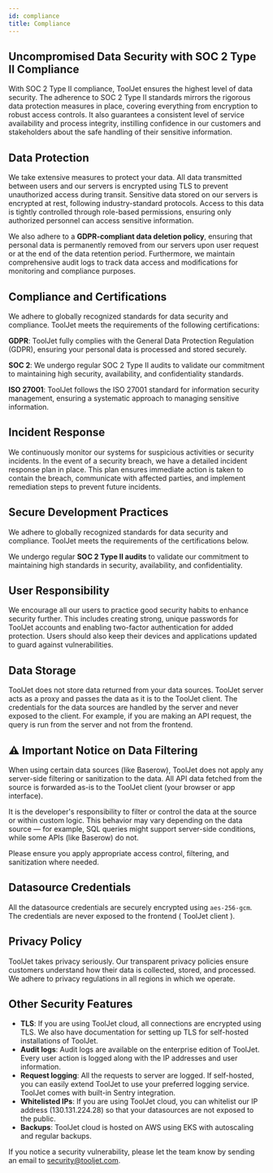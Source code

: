 ```yaml
---
id: compliance
title: Compliance
---
```


## Uncompromised Data Security with SOC 2 Type II Compliance

With SOC 2  Type II compliance, ToolJet ensures the highest level of data security. The adherence to SOC 2  Type II standards mirrors the rigorous data protection measures in place, covering everything from encryption to robust access controls. It also guarantees a consistent level of service availability and process integrity, instilling confidence in our customers and stakeholders about the safe handling of their sensitive information.

## Data Protection
We take extensive measures to protect your data. All data transmitted between users and our servers is encrypted using TLS to prevent unauthorized access during transit. Sensitive data stored on our servers is encrypted at rest, following industry-standard protocols. Access to this data is tightly controlled through role-based permissions, ensuring only authorized personnel can access sensitive information.

We also adhere to a **GDPR-compliant data deletion policy**, ensuring that personal data is permanently removed from our servers upon user request or at the end of the data retention period. Furthermore, we maintain comprehensive audit logs to track data access and modifications for monitoring and compliance purposes.

## Compliance and Certifications
We adhere to globally recognized standards for data security and compliance. ToolJet meets the requirements of the following certifications:

**GDPR**: ToolJet fully complies with the General Data Protection Regulation (GDPR), ensuring your personal data is processed and stored securely.

**SOC 2**: We undergo regular SOC 2 Type II audits to validate our commitment to maintaining high security, availability, and confidentiality standards.

**ISO 27001**: ToolJet follows the ISO 27001 standard for information security management, ensuring a systematic approach to managing sensitive information.

## Incident Response
We continuously monitor our systems for suspicious activities or security incidents. In the event of a security breach, we have a detailed incident response plan in place. This plan ensures immediate action is taken to contain the breach, communicate with affected parties, and implement remediation steps to prevent future incidents.

## Secure Development Practices
We adhere to globally recognized standards for data security and compliance. ToolJet meets the requirements of the certifications below.

We undergo regular **SOC 2 Type II audits** to validate our commitment to maintaining high standards in security, availability, and confidentiality.

## User Responsibility
We encourage all our users to practice good security habits to enhance security further. This includes creating strong, unique passwords for ToolJet accounts and enabling two-factor authentication for added protection. Users should also keep their devices and applications updated to guard against vulnerabilities.


## Data Storage

ToolJet does not store data returned from your data sources. ToolJet server acts as a proxy and passes the data as it is to the ToolJet client. The credentials for the data sources are handled by the server and never exposed to the client. For example, if you are making an API request, the query is run from the server and not from the frontend.

## ⚠️ Important Notice on Data Filtering

When using certain data sources (like Baserow), ToolJet does not apply any server-side filtering or sanitization to the data. All API data fetched from the source is forwarded as-is to the ToolJet client (your browser or app interface).

It is the developer's responsibility to filter or control the data at the source or within custom logic. This behavior may vary depending on the data source — for example, SQL queries might support server-side conditions, while some APIs (like Baserow) do not.

Please ensure you apply appropriate access control, filtering, and sanitization where needed.


## Datasource Credentials
All the datasource credentials are securely encrypted using `aes-256-gcm`. The credentials are never exposed to the frontend ( ToolJet client ).

## Privacy Policy
ToolJet takes privacy seriously. Our transparent privacy policies ensure customers understand how their data is collected, stored, and processed. We adhere to privacy regulations in all regions in which we operate.

## Other Security Features
- **TLS**: If you are using ToolJet cloud, all connections are encrypted using TLS. We also have documentation for setting up TLS for self-hosted installations of ToolJet.
- **Audit logs**: Audit logs are available on the enterprise edition of ToolJet. Every user action is logged along with the IP addresses and user information.
- **Request logging**: All the requests to server are logged. If self-hosted, you can easily extend ToolJet to use your preferred logging service. ToolJet comes with built-in Sentry integration.
- **Whitelisted IPs**: If you are using ToolJet cloud, you can whitelist our IP address (130.131.224.28) so that your datasources are not exposed to the public.
- **Backups**: ToolJet cloud is hosted on AWS using EKS with autoscaling and regular backups.

If you notice a security vulnerability, please let the team know by sending an email to [security@tooljet.com](mailto:security@tooljet.com). 

